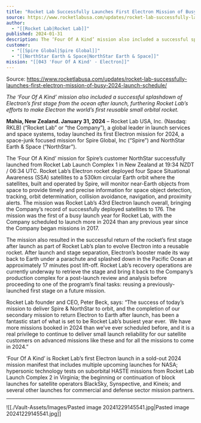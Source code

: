 ```yaml
---
title: "Rocket Lab Successfully Launches First Electron Mission of Busy 2024 Launch Schedule "
source: https://www.rocketlabusa.com/updates/rocket-lab-successfully-launches-first-electron-mission-of-busy-2024-launch-schedule/
author:
  - "[[Rocket Lab|Rocket Lab]]"
published: 2024-01-31
description: The ‘Four Of A Kind’ mission also included a successful splashdown of Electron’s first stage from the ocean after launch, furthering Rocket Lab’s efforts to make Electron the world’s first reusable small orbital rocket.
customer:
  - "[[Spire Global|Spire Global]]"
  - "[[NorthStar Earth & Space|NorthStar Earth & Space]]"
mission: "[[043 'Four Of A Kind' - Electron]]"
---
```


Source: https://www.rocketlabusa.com/updates/rocket-lab-successfully-launches-first-electron-mission-of-busy-2024-launch-schedule/

*The ‘Four Of A Kind’ mission also included a successful splashdown of Electron’s first stage from the ocean after launch, furthering Rocket Lab’s efforts to make Electron the world’s first reusable small orbital rocket.*

**Mahia, New Zealand. January 31, 2024** – Rocket Lab USA, Inc. (Nasdaq: RKLB) (“Rocket Lab” or “the Company”), a global leader in launch services and space systems, today launched its first Electron mission for 2024, a space-junk focused mission for Spire Global, Inc (“Spire”) and NorthStar Earth & Space (“NorthStar”).

The ‘Four Of A Kind’ mission for Spire’s customer NorthStar successfully launched from Rocket Lab Launch Complex 1 in New Zealand at 19:34 NZDT / 06:34 UTC. Rocket Lab’s Electron rocket deployed four Space Situational Awareness (SSA) satellites to a 530km circular Earth orbit where the satellites, built and operated by Spire, will monitor near-Earth objects from space to provide timely and precise information for space object detection, tracking, orbit determination, collision avoidance, navigation, and proximity alerts. The mission was Rocket Lab’s 43rd Electron launch overall, bringing the Company’s record of successfully deployed satellites to 176. The mission was the first of a busy launch year for Rocket Lab, with the Company scheduled to launch more in 2024 than any previous year since the Company began missions in 2017. 

The mission also resulted in the successful return of the rocket’s first stage after launch as part of Rocket Lab’s plan to evolve Electron into a reusable rocket. After launch and stage separation, Electron’s booster made its way back to Earth under a parachute and splashed down in the Pacific Ocean at approximately 17 minutes post lift-off. Rocket Lab’s recovery operations are currently underway to retrieve the stage and bring it back to the Company’s production complex for a post-launch review and analysis before proceeding to one of the program’s final tasks: reusing a previously-launched first stage on a future mission.

Rocket Lab founder and CEO, Peter Beck, says: “The success of today’s mission to deliver Spire & NorthStar to orbit, and the completion of our secondary mission to return Electron to Earth after launch, has been a fantastic start of what is set to be Rocket Lab’s busiest year ever.  We have more missions booked in 2024 than we’ve ever scheduled before, and it is a real privilege to continue to deliver small launch reliability for our satellite customers on advanced missions like these and for all the missions to come in 2024.”

‘Four Of A Kind’ is Rocket Lab’s first Electron launch in a sold-out 2024 mission manifest that includes multiple upcoming launches for NASA; hypersonic technology tests on suborbital HASTE missions from Rocket Lab Launch Complex 2 in Virginia; the beginning or continuation of block launches for satellite operators BlackSky, Synspective, and Kineis; and several other launches for commercial and defense sector mission partners.

---

![[./Vault-Assets/Images/Pasted image 20241229145541.jpg|Pasted image 20241229145541.jpg]]